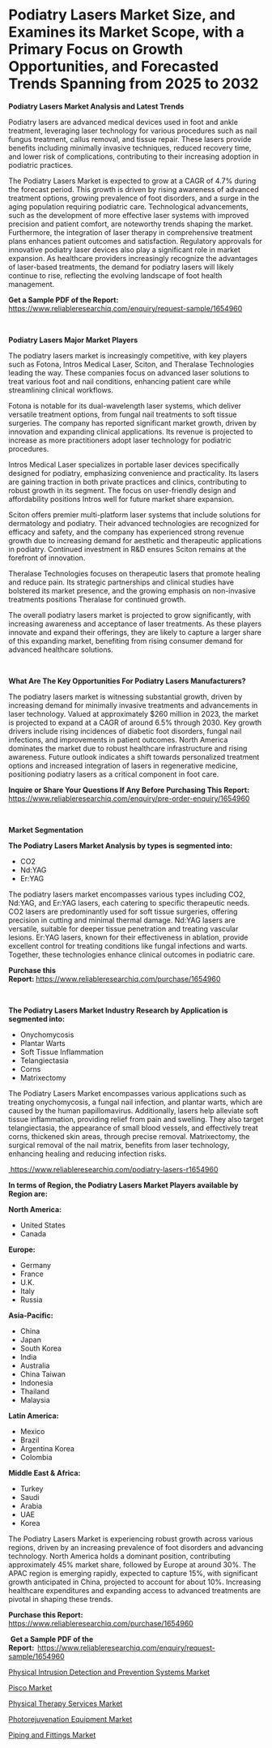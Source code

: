 <p><h1>Podiatry Lasers Market Size, and Examines its Market Scope, with a Primary Focus on Growth Opportunities, and Forecasted Trends Spanning from 2025 to 2032</h1></p><p><strong>Podiatry Lasers Market Analysis and Latest Trends</strong></p>
<p><p>Podiatry lasers are advanced medical devices used in foot and ankle treatment, leveraging laser technology for various procedures such as nail fungus treatment, callus removal, and tissue repair. These lasers provide benefits including minimally invasive techniques, reduced recovery time, and lower risk of complications, contributing to their increasing adoption in podiatric practices.</p><p>The Podiatry Lasers Market is expected to grow at a CAGR of 4.7% during the forecast period. This growth is driven by rising awareness of advanced treatment options, growing prevalence of foot disorders, and a surge in the aging population requiring podiatric care. Technological advancements, such as the development of more effective laser systems with improved precision and patient comfort, are noteworthy trends shaping the market. Furthermore, the integration of laser therapy in comprehensive treatment plans enhances patient outcomes and satisfaction. Regulatory approvals for innovative podiatry laser devices also play a significant role in market expansion. As healthcare providers increasingly recognize the advantages of laser-based treatments, the demand for podiatry lasers will likely continue to rise, reflecting the evolving landscape of foot health management.</p></p>
<p><strong>Get a Sample PDF of the Report:&nbsp;</strong> <a href="https://www.reliableresearchiq.com/enquiry/request-sample/1654960?utm_campaign=99&utm_medium=2&utm_source=Github&utm_content=ia&utm_term=06032025&utm_id=podiatry-lasers">https://www.reliableresearchiq.com/enquiry/request-sample/1654960</a></p>
<p>&nbsp;</p>
<p><strong>Podiatry Lasers Major Market Players</strong></p>
<p><p>The podiatry lasers market is increasingly competitive, with key players such as Fotona, Intros Medical Laser, Sciton, and Theralase Technologies leading the way. These companies focus on advanced laser solutions to treat various foot and nail conditions, enhancing patient care while streamlining clinical workflows.</p><p>Fotona is notable for its dual-wavelength laser systems, which deliver versatile treatment options, from fungal nail treatments to soft tissue surgeries. The company has reported significant market growth, driven by innovation and expanding clinical applications. Its revenue is projected to increase as more practitioners adopt laser technology for podiatric procedures.</p><p>Intros Medical Laser specializes in portable laser devices specifically designed for podiatry, emphasizing convenience and practicality. Its lasers are gaining traction in both private practices and clinics, contributing to robust growth in its segment. The focus on user-friendly design and affordability positions Intros well for future market share expansion.</p><p>Sciton offers premier multi-platform laser systems that include solutions for dermatology and podiatry. Their advanced technologies are recognized for efficacy and safety, and the company has experienced strong revenue growth due to increasing demand for aesthetic and therapeutic applications in podiatry. Continued investment in R&D ensures Sciton remains at the forefront of innovation.</p><p>Theralase Technologies focuses on therapeutic lasers that promote healing and reduce pain. Its strategic partnerships and clinical studies have bolstered its market presence, and the growing emphasis on non-invasive treatments positions Theralase for continued growth.</p><p>The overall podiatry lasers market is projected to grow significantly, with increasing awareness and acceptance of laser treatments. As these players innovate and expand their offerings, they are likely to capture a larger share of this expanding market, benefiting from rising consumer demand for advanced healthcare solutions.</p></p>
<p>&nbsp;</p>
<p><strong>What Are The Key Opportunities For Podiatry Lasers Manufacturers?</strong></p>
<p><p>The podiatry lasers market is witnessing substantial growth, driven by increasing demand for minimally invasive treatments and advancements in laser technology. Valued at approximately $260 million in 2023, the market is projected to expand at a CAGR of around 6.5% through 2030. Key growth drivers include rising incidences of diabetic foot disorders, fungal nail infections, and improvements in patient outcomes. North America dominates the market due to robust healthcare infrastructure and rising awareness. Future outlook indicates a shift towards personalized treatment options and increased integration of lasers in regenerative medicine, positioning podiatry lasers as a critical component in foot care.</p></p>
<p><strong>Inquire or Share Your Questions If Any Before Purchasing This Report:</strong> <a href="https://www.reliableresearchiq.com/enquiry/pre-order-enquiry/1654960?utm_campaign=99&utm_medium=2&utm_source=Github&utm_content=ia&utm_term=06032025&utm_id=podiatry-lasers">https://www.reliableresearchiq.com/enquiry/pre-order-enquiry/1654960</a></p>
<p>&nbsp;</p>
<p><strong>Market Segmentation</strong></p>
<p><strong>The Podiatry Lasers Market Analysis by types is segmented into:</strong></p>
<p><ul><li>CO2</li><li>Nd:YAG</li><li>Er:YAG</li></ul></p>
<p><p>The podiatry lasers market encompasses various types including CO2, Nd:YAG, and Er:YAG lasers, each catering to specific therapeutic needs. CO2 lasers are predominantly used for soft tissue surgeries, offering precision in cutting and minimal thermal damage. Nd:YAG lasers are versatile, suitable for deeper tissue penetration and treating vascular lesions. Er:YAG lasers, known for their effectiveness in ablation, provide excellent control for treating conditions like fungal infections and warts. Together, these technologies enhance clinical outcomes in podiatric care.</p></p>
<p><strong>Purchase this Report:&nbsp;</strong><a href="https://www.reliableresearchiq.com/purchase/1654960?utm_campaign=99&utm_medium=2&utm_source=Github&utm_content=ia&utm_term=06032025&utm_id=podiatry-lasers">https://www.reliableresearchiq.com/purchase/1654960</a></p>
<p>&nbsp;</p>
<p><strong>The Podiatry Lasers Market Industry Research by Application is segmented into:</strong></p>
<p><ul><li>Onychomycosis</li><li>Plantar Warts</li><li>Soft Tissue Inflammation</li><li>Telangiectasia</li><li>Corns</li><li>Matrixectomy</li></ul></p>
<p><p>The Podiatry Lasers Market encompasses various applications such as treating onychomycosis, a fungal nail infection, and plantar warts, which are caused by the human papillomavirus. Additionally, lasers help alleviate soft tissue inflammation, providing relief from pain and swelling. They also target telangiectasia, the appearance of small blood vessels, and effectively treat corns, thickened skin areas, through precise removal. Matrixectomy, the surgical removal of the nail matrix, benefits from laser technology, enhancing healing and reducing infection risks.</p></p>
<p><a href="https://www.reliableresearchiq.com/podiatry-lasers-r1654960?utm_campaign=99&utm_medium=2&utm_source=Github&utm_content=ia&utm_term=06032025&utm_id=podiatry-lasers">&nbsp;https://www.reliableresearchiq.com/podiatry-lasers-r1654960</a></p>
<p><strong>In terms of Region, the Podiatry Lasers Market Players available by Region are:</strong></p>
<p>
    <p> <strong> North America: </strong>
        <ul>
            <li>United States</li>
            <li>Canada</li>
        </ul>
        </p> 
    <p> <strong> Europe: </strong>
        <ul>
            <li>Germany</li>
            <li>France</li>
            <li>U.K.</li>
            <li>Italy</li>
            <li>Russia</li>
        </ul>
        </p> 
    <p> <strong> Asia-Pacific: </strong>
        <ul>
            <li>China</li>
            <li>Japan</li>
            <li>South Korea</li>
            <li>India</li>
            <li>Australia</li>
            <li>China Taiwan</li>
            <li>Indonesia</li>
            <li>Thailand</li>
            <li>Malaysia</li>
        </ul>
        </p> 
    <p> <strong> Latin America: </strong>
        <ul>
            <li>Mexico</li>
            <li>Brazil</li>
            <li>Argentina Korea</li>
            <li>Colombia</li>
        </ul>
        </p> 
    <p> <strong> Middle East & Africa: </strong>
        <ul>
            <li>Turkey</li>
            <li>Saudi</li>
            <li>Arabia</li>
            <li>UAE</li>
            <li>Korea</li>
        </ul>
    </p>
    </p>
<p><p>The Podiatry Lasers Market is experiencing robust growth across various regions, driven by an increasing prevalence of foot disorders and advancing technology. North America holds a dominant position, contributing approximately 45% market share, followed by Europe at around 30%. The APAC region is emerging rapidly, expected to capture 15%, with significant growth anticipated in China, projected to account for about 10%. Increasing healthcare expenditures and expanding access to advanced treatments are pivotal in shaping these trends.</p></p>
<p><strong>Purchase this Report: </strong><a href="https://www.reliableresearchiq.com/purchase/1654960?utm_campaign=99&utm_medium=2&utm_source=Github&utm_content=ia&utm_term=06032025&utm_id=podiatry-lasers">https://www.reliableresearchiq.com/purchase/1654960</a></p>
<p>&nbsp;<strong>Get a Sample PDF of the Report:&nbsp;&nbsp;</strong><a href="https://www.reliableresearchiq.com/enquiry/request-sample/1654960?utm_campaign=99&utm_medium=2&utm_source=Github&utm_content=ia&utm_term=06032025&utm_id=podiatry-lasers">https://www.reliableresearchiq.com/enquiry/request-sample/1654960</a></p>
<p><strong></strong></p>
<p><p><a href="https://github.com/taffouasaoka/Market-Research-Report-List-1/blob/main/physical-intrusion-detection-and-prevention-systems-market.md?utm_campaign=99&utm_medium=2&utm_source=Github&utm_content=ia&utm_term=06032025&utm_id=podiatry-lasers">Physical Intrusion Detection and Prevention Systems Market</a></p><p><a href="https://github.com/bartzthateis/Market-Research-Report-List-1/blob/main/pisco-market.md?utm_campaign=99&utm_medium=2&utm_source=Github&utm_content=ia&utm_term=06032025&utm_id=podiatry-lasers">Pisco Market</a></p><p><a href="https://github.com/danitkeavyx7/Market-Research-Report-List-1/blob/main/physical-therapy-services-market.md?utm_campaign=99&utm_medium=2&utm_source=Github&utm_content=ia&utm_term=06032025&utm_id=podiatry-lasers">Physical Therapy Services Market</a></p><p><a href="https://github.com/kuciakkukalo/Market-Research-Report-List-1/blob/main/photorejuvenation-equipment-market.md?utm_campaign=99&utm_medium=2&utm_source=Github&utm_content=ia&utm_term=06032025&utm_id=podiatry-lasers">Photorejuvenation Equipment Market</a></p><p><a href="https://github.com/moorsdorak31/Market-Research-Report-List-1/blob/main/piping-and-fittings-market.md?utm_campaign=99&utm_medium=2&utm_source=Github&utm_content=ia&utm_term=06032025&utm_id=podiatry-lasers">Piping and Fittings Market</a></p></p>
